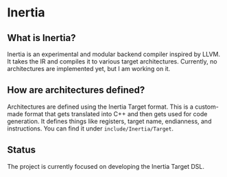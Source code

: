 # Inertia

## What is Inertia?
Inertia is an experimental and modular backend compiler inspired by LLVM. It takes the IR and compiles it to various target architectures. Currently, no architectures are implemented yet, but I am working on it.

## How are architectures defined?
Architectures are defined using the Inertia Target format. This is a custom-made format that gets translated into C++ and then gets used for code generation. It defines things like registers, target name, endianness, and instructions. You can find it under `include/Inertia/Target`.

## Status
The project is currently focused on developing the Inertia Target DSL.
